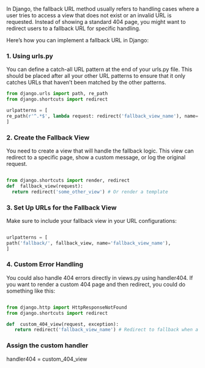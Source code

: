 
In Django, the fallback URL method usually refers to handling cases where a user tries to access a view that does not exist or an invalid URL is requested. Instead of showing a standard 404 page, you might want to redirect users to a fallback URL for specific handling.

Here’s how you can implement a fallback URL in Django:

### 1. Using urls.py

You can define a catch-all URL pattern at the end of your urls.py file. This should be placed after all your other URL patterns to ensure that it only catches URLs that haven’t been matched by the other patterns.

```python
from django.urls import path, re_path
from django.shortcuts import redirect

urlpatterns = [
re_path(r'^.*$', lambda request: redirect('fallback_view_name'), name='fallback'),
]
```
  

### 2. Create the Fallback View

You need to create a view that will handle the fallback logic. This view can redirect to a specific page, show a custom message, or log the original request.

```python

from django.shortcuts import render, redirect
def  fallback_view(request):
  return redirect('some_other_view') # Or render a template

```  

### 3. Set Up URLs for the Fallback View

Make sure to include your fallback view in your URL configurations:

```python

urlpatterns = [
path('fallback/', fallback_view, name='fallback_view_name'),
]
```
  

### 4. Custom Error Handling

You could also handle 404 errors directly in views.py using handler404. If you want to render a custom 404 page and then redirect, you could do something like this:

```python

from django.http import HttpResponseNotFound
from django.shortcuts import redirect

def  custom_404_view(request, exception):
   return redirect('fallback_view_name') # Redirect to fallback when a 404 occurs
```

### Assign the custom handler
handler404 = custom_404_view
